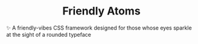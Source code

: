 <p align="center"></p>
<h1 align="center"> Friendly Atoms</h1>


✨ A friendly-vibes CSS framework designed for those whose eyes sparkle at the sight of a rounded typeface
